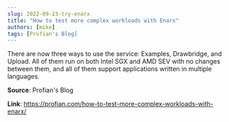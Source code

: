 ```yaml
---
slug: 2022-09-23-try-enarx
title: "How to test more complex workloads with Enarx"
authors: [mike]
tags: [Profian's Blog]
---
```

There are now three ways to use the service: Examples, Drawbridge, and Upload. All of them run on both Intel SGX and AMD SEV with no changes between them, and all of them support applications written in multiple languages.

**Source**: Profian's Blog

**Link**: https://profian.com/how-to-test-more-complex-workloads-with-enarx/